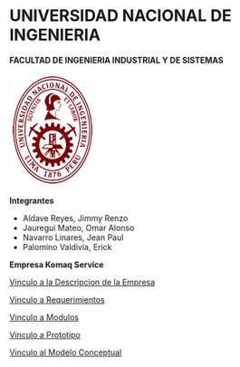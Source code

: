 # UNIVERSIDAD NACIONAL DE INGENIERIA
**FACULTAD DE INGENIERIA INDUSTRIAL Y DE SISTEMAS**

<img src="https://github.com/RenzoAr10/DBD-KomaqService/blob/main/Documentacion%20de%20Soporte/logoUni.png" alt="Texto alternativo" width="150" height="200">

**Integrantes**

- Aldave Reyes, Jimmy Renzo
- Jauregui Mateo, Omar Alonso
- Navarro Linares, Jean Paul
- Palomino Valdivia, Erick

**Empresa Komaq Service**

[Vinculo a la Descripcion de la Empresa](./Informe/01DescripcionEmpresa.md)

[Vinculo a Requerimientos](./Informe/02Requerimientos.md)

[Vinculo a Modulos](./Informe/03Modulos.md)

[Vinculo a Prototipo](./Informe/04Prototipo.md)

[Vinculo al Modelo Conceptual](./Informe/05ModeloConceptual.md)


